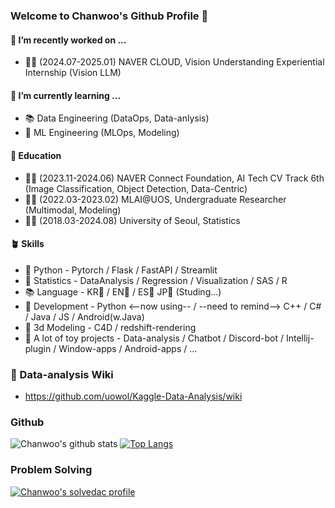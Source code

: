 ### Welcome to Chanwoo's Github Profile 👋

#### 🔭 I’m recently worked on ...
- 🧑‍💼 (2024.07-2025.01) NAVER CLOUD, Vision Understanding Experiential Internship (Vision LLM)

#### 🌱 I’m currently learning ...
- 📚 Data Engineering (DataOps, Data-anlysis)
- 🤖 ML Engineering (MLOps, Modeling)

#### 🏫 Education 
- 🧑‍💻 (2023.11-2024.06) NAVER Connect Foundation, AI Tech CV Track 6th (Image Classification, Object Detection, Data-Centric)
- 👨‍🔬 (2022.03-2023.02) MLAI@UOS, Undergraduate Researcher (Multimodal, Modeling)
- 🧑‍🎓 (2018.03-2024.08) University of Seoul, Statistics

#### 🪴 Skills
- 🐍 Python - Pytorch / Flask / FastAPI / Streamlit
- 🎲 Statistics - DataAnalysis / Regression / Visualization / SAS / R
- 📚 Language - KR🥇 / EN🥈 / ES🥉 JP🥉 (Studing...)
- 🤖 Development - Python <--now using-- / --need to remind--> C++ / C# / Java / JS / Android(w.Java)
- 🎨 3d Modeling - C4D / redshift-rendering
- 👾 A lot of toy projects - Data-analysis / Chatbot / Discord-bot / Intellij-plugin / Window-apps / Android-apps / ...

### 🔖 Data-analysis Wiki
- https://github.com/uowol/Kaggle-Data-Analysis/wiki

### Github
![Chanwoo's github stats](https://github-readme-stats.vercel.app/api?username=uowol&show_icons=true&hide_border=true) 
[![Top Langs](https://github-readme-stats.vercel.app/api/top-langs/?username=uowol&layout=compact)](https://github.com/uowol/github-readme-stats)

### Problem Solving
[![Chanwoo's solvedac profile](http://mazassumnida.wtf/api/v2/generate_badge?boj=kcw6621)](https://solved.ac/profile/kcw6621)
